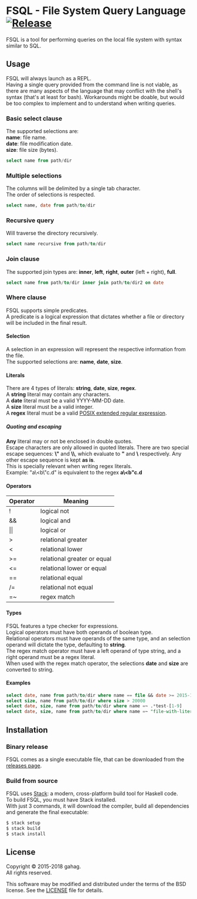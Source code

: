 # FSQL - File System Query Language [![Release](https://img.shields.io/github/release/gahag/fsql.svg)](https://github.com/gahag/fsql/releases)

FSQL is a tool for performing queries on the local file system with syntax similar to SQL.


## Usage

FSQL will always launch as a REPL.  
Having a single query provided from the command line is not viable, as there are many aspects of the language that may conflict with the shell's syntax (that's at least for bash). Workarounds might be doable, but would be too complex to implement and to understand when writing queries.

### Basic select clause
The supported selections are:  
**name**: file name.  
**date**: file modification date.  
**size**: file size (bytes).
```sql
select name from path/dir
```

### Multiple selections
The columns will be delimited by a single tab character.  
The order of selections is respected.
```sql
select name, date from path/to/dir
```

### Recursive query
Will traverse the directory recursively.
```sql
select name recursive from path/to/dir
```

### Join clause
The supported join types are: **inner**, **left**, **right**, **outer** (left + right), **full**.
```sql
select name from path/to/dir inner join path/to/dir2 on date
```

### Where clause
FSQL supports simple predicates.  
A predicate is a logical expression that dictates whether a file or directory will be included in the final result.
#### Selection
A selection in an expression will represent the respective information from the file.  
The supported selections are: **name**, **date**, **size**.
#### Literals
There are 4 types of literals: **string**, **date**, **size**, **regex**.  
A **string** literal may contain any characters.  
A **date** literal must be a valid YYYY-MM-DD date.  
A **size** literal must be a valid integer.  
A **regex** literal must be a valid [POSIX extended regular expression](https://www.gnu.org/software/findutils/manual/html_node/find_html/posix_002dextended-regular-expression-syntax.html).
##### Quoting and escaping
**Any** literal may or not be enclosed in double quotes.  
Escape characters are only allowed in quoted literals. There are two special escape sequences: **\\"** and **\\\\**, which evaluate to **"** and **\\** respectively. Any other escape sequence is kept **as is**.  
This is specially relevant when writing regex literals.  
Example: "a\\<b\\"c.d" is equivalent to the regex **a\\<b"c.d**
#### Operators
| Operator           | Meaning                     |
| ------------------ | --------------------------- |
| !                  | logical not                 |
| &&                 | logical and                 |
| &#124;&#124;       | logical or                  |
| &gt;               | relational greater          |
| &lt;               | relational lower            |
| &gt;=              | relational greater or equal |
| &lt;=              | relational lower or equal   |
| ==                 | relational equal            |
| /=                 | relational not equal        |
| =~                 | regex match                 |
#### Types
FSQL features a type checker for expressions.  
Logical operators must have both operands of boolean type.  
Relational operators must have operands of the same type, and an selection operand will dictate the type, defaulting to **string**.  
The regex match operator must have a left operand of type string, and a right operand must be a regex literal.  
When used with the regex match operator, the selections **date** and **size** are converted to string.
#### Examples
```sql
select date, name from path/to/dir where name == file && date >= 2015-12-30
select size, name from path/to/dir where size > 20000
select date, size, name from path/to/dir where name =~ .*test-[1-9]
select date, size, name from path/to/dir where name =~ "file-with-literal-plus-\+-sign\.txt"
```


## Installation

### Binary release
FSQL comes as a single executable file, that can be downloaded from the
[releases page](https://github.com/gahag/FSQL/releases).

### Build from source
FSQL uses [Stack](https://www.haskellstack.org/): a modern, cross-platform build tool for Haskell code.  
To build FSQL, you must have Stack installed.  
With just 3 commands, it will download the compiler, build all dependencies and generate the final executable:
```sh
$ stack setup
$ stack build
$ stack install
```


## License

Copyright &copy; 2015-2018 gahag.  
All rights reserved.

This software may be modified and distributed under the terms
of the BSD license. See the [LICENSE](LICENSE) file for details.
